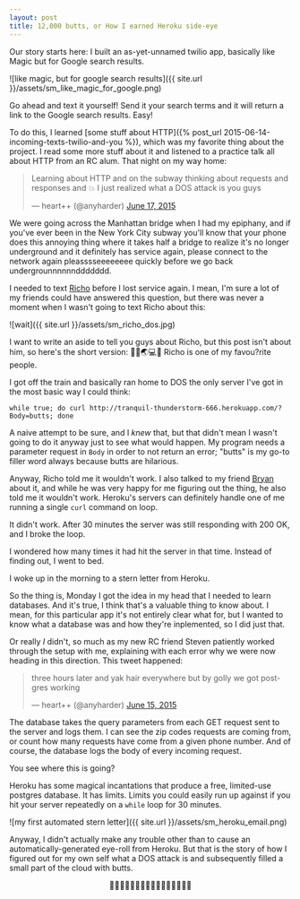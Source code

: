 ```yaml
---
layout: post
title: 12,000 butts, or How I earned Heroku side-eye
---
```


Our story starts here: I built an as-yet-unnamed twilio app, basically like Magic but for Google search results. 

![like magic, but for google search results]({{ site.url }}/assets/sm_like_magic_for_google.png)

Go ahead and text it yourself! Send it your search terms and it will return a link to the Google search results. Easy!

To do this, I learned [some stuff about HTTP]({% post_url 2015-06-14-incoming-texts-twilio-and-you %}), which was my favorite thing about the project. I read some more stuff about it and listened to a practice talk all about HTTP from an RC alum. That night on my way home: 


<blockquote class="twitter-tweet" lang="en"><p lang="en" dir="ltr">Learning about HTTP and on the subway thinking about requests and responses and 💥 I just realized what a DOS attack is you guys</p>&mdash; heart++ (@anyharder) <a href="https://twitter.com/anyharder/status/610972069568868354">June 17, 2015</a></blockquote>
<script async src="//platform.twitter.com/widgets.js" charset="utf-8"></script>


We were going across the Manhattan bridge when I had my epiphany, and if you've ever been in the New York City subway you'll know that your phone does this annoying thing where it takes half a bridge to realize it's no longer underground and it definitely has service again, please connect to the network again pleasssseeeeeeee quickly before we go back undergrounnnnnnddddddd.

I needed to text [Richo](https://twitter.com/rich0H) before I lost service again. I mean, I'm sure a lot of my friends could have answered this question, but there was never a moment when I wasn't going to text Richo about this:

![wait]({{ site.url }}/assets/sm_richo_dos.jpg)

I want to write an aside to tell you guys about Richo, but this post isn't about him, so here's the short version: 🐤🍻🌏💻🔨 Richo is one of my favou?rite people.

I got off the train and basically ran home to DOS the only server I've got in the most basic way I could think:

`while true; do curl http://tranquil-thunderstorm-666.herokuapp.com/?Body=butts; done`

A naive attempt to be sure, and I _knew_ that, but that didn't mean I wasn't going to do it anyway just to see what would happen. My program needs a parameter request in `Body` in order to not return an error; "butts" is my go-to filler word always because butts are hilarious.

Anyway, Richo told me it wouldn't work. I also talked to my friend [Bryan](https://twitter.com/berg) about it, and while he was very happy for me figuring out the thing, he also told me it wouldn't work. Heroku's servers can definitely handle one of me running a single `curl` command on loop.

It didn't work. After 30 minutes the server was still responding with 200 OK, and I broke the loop. 

I wondered how many times it had hit the server in that time. Instead of finding out, I went to bed.

I woke up in the morning to a stern letter from Heroku.

So the thing is, Monday I got the idea in my head that I needed to learn databases. And it's true, I think that's a valuable thing to know about. I mean, for this particular app it's not entirely clear what for, but I wanted to know what a database was and how they're inplemented, so I did just that. 

Or really _I_ didn't, so much as my new RC friend Steven patiently worked through the setup with me, explaining with each error why we were now heading in this direction. This tweet happened:

<blockquote class="twitter-tweet" lang="en"><p lang="en" dir="ltr">three hours later and yak hair everywhere but by golly we got postgres working</p>&mdash; heart++ (@anyharder) <a href="https://twitter.com/anyharder/status/610580264050388992">June 15, 2015</a></blockquote>
<script async src="//platform.twitter.com/widgets.js" charset="utf-8"></script>


The database takes the query parameters from each GET request sent to the server and logs them. I can see the zip codes requests are coming from, or count how many requests have come from a given phone number. And of course, the database logs the body of every incoming request.

You see where this is going?

Heroku has some magical incantations that produce a free, limited-use postgres database. It has limits. Limits you could easily run up against if you hit your server repeatedly on a `while` loop for 30 minutes.

![my first automated stern letter]({{ site.url }}/assets/sm_heroku_email.png)

Anyway, I didn't actually make any trouble other than to cause an automatically-generated eye-roll from Heroku. But that is the story of how I figured out for my own self what a DOS attack is and subsequently filled a small part of the cloud with butts.

<center>🍑🍑🍑🍑🍑🍑🍑🍑🍑🍑🍑🍑🍑🍑🍑🍑</center>